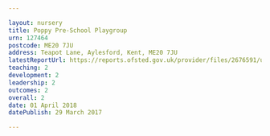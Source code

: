 ```yaml
---

layout: nursery
title: Poppy Pre-School Playgroup
urn: 127464
postcode: ME20 7JU
address: Teapot Lane, Aylesford, Kent, ME20 7JU
latestReportUrl: https://reports.ofsted.gov.uk/provider/files/2676591/urn/127464.pdf
teaching: 2
development: 2
leadership: 2
outcomes: 2
overall: 2
date: 01 April 2018 
datePublish: 29 March 2017

---
```

